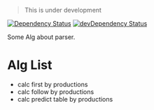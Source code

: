 > This is under development

[![Dependency Status](https://david-dm.org/valaxy/parser.svg)](https://david-dm.org/valaxy/parser)
[![devDependency Status](https://david-dm.org/valaxy/parser/dev-status.svg)](https://david-dm.org/valaxy/parser#info=devDependencies)

Some Alg about parser.

# Alg List
- calc first by productions
- calc follow by productions
- calc predict table by productions
